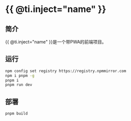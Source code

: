 # {{ @ti.inject="name" }}

## 简介

{{ @ti.inject="name" }}是一个带PWA的前端项目。

## 运行

```bash
npm config set registry https://registry.npmmirror.com
npm i pnpm -g
pnpm i 
pnpm run dev
```

## 部署

```bash
pnpm build
```
